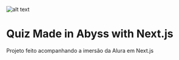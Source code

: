 ![alt text](https://i.imgur.com/1yLdune.png)

# Quiz Made in Abyss with Next.js

Projeto feito acompanhando a imersão da Alura em Next.js
